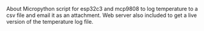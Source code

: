About
Micropython script for esp32c3 and mcp9808 to log temperature to a csv file and email it as an attachment. Web server also included to get a live version of the temperature log file.
